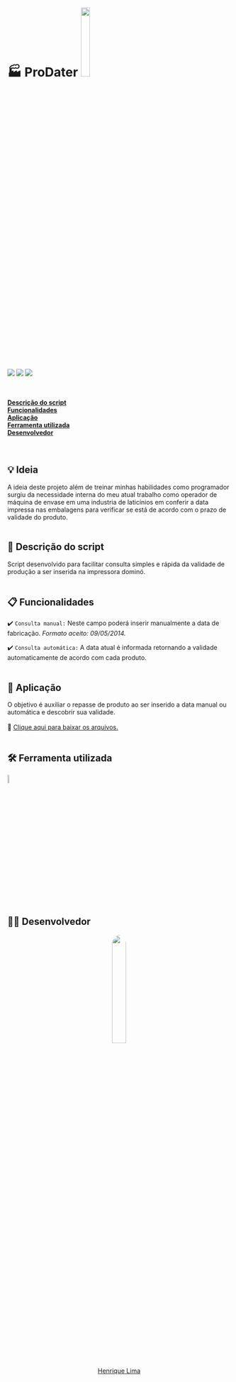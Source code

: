 # :factory: ProDater  <img src='https://camo.githubusercontent.com/e408df6d87efd76aa1954efeb0ca147fa1643154b596d97b5c4f138603560c74/687474703a2f2f696d672e736869656c64732e696f2f7374617469632f76313f6c6162656c3d535441545553266d6573736167653d454d253230444553454e564f4c56494d454e544f26636f6c6f723d524544267374796c653d666f722d7468652d6261646765' width='20%'>
<br>
<img src='https://img.shields.io/github/stars/thejappa89?style=flat'> <a href='http://www.gihub.com/thejappa89/' target='_new'><img src='https://img.shields.io/badge/Developed%20by-Cactus System-success'></a> <img src='https://img.shields.io/bower/l/mi'><br><br><br>

[**Descrição do script**](#descrição-do-script)<br>
[**Funcionalidades**](#funcionalidades)<br>
[**Aplicação**](#aplicação)<br>
[**Ferramenta utilizada**](#ferramenta-utilizada)<br>
[**Desenvolvedor**](#desenvolvedor)<br>
<br><br>

## :bulb: Ideia
A ideia deste projeto além de treinar minhas habilidades como programador surgiu da necessidade interna do meu atual trabalho como operador de máquina de envase em uma industria de laticínios em conferir a data impressa nas embalagens para verificar se está de acordo com o prazo de validade do produto.<br><br>

## :page_facing_up: **Descrição do script**
Script desenvolvido para facilitar consulta simples e rápida da validade de produção a ser inserida na impressora dominó.<br><br>

## :clipboard: **Funcionalidades**
:heavy_check_mark: `Consulta manual:` Neste campo poderá inserir manualmente a data de fabricação. 
*Formato aceito: 09/05/2014.*

:heavy_check_mark: `Consulta automática:` A data atual é informada retornando a validade automaticamente de acordo com cada produto.<br><br>

## :memo: **Aplicação**
O objetivo é auxiliar o repasse de produto ao ser inserido a data manual ou automática e descobrir sua validade.<br><br>
:floppy_disk: [Clique aqui para baixar os arquivos.](prodater.zip)<br><br>

## :hammer_and_wrench: **Ferramenta utilizada**
<img src='../assets/img/python_logo.png' width='7%'><br><br>

## :man_technologist: **Desenvolvedor**
<p align='center'><a href='http://www.gihub.com/thejappa89/' target='_new'><img src='https://avatars.githubusercontent.com/u/97266986?v=4' width='25%' style='border-radius:50%'><br>Henrique Lima</p>